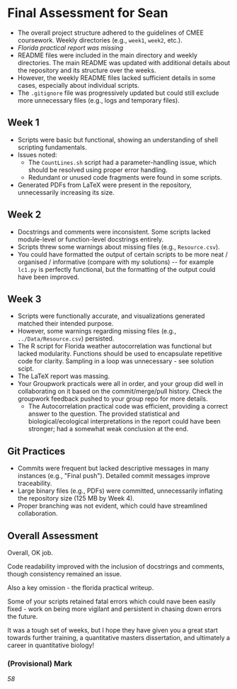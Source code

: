 
# Final Assessment for Sean

- The overall project structure adhered to the guidelines of CMEE coursework. Weekly directories (e.g., `week1`, `week2`, etc.).
- *Florida practical report was missing*
- README files were included in the main directory and weekly directories. The main README was updated with additional details about the repository and its structure over the weeks. 
- However, the weekly README files lacked sufficient details in some cases, especially about individual scripts. 
- The `.gitignore` file was progressively updated but could still exclude more unnecessary files (e.g., logs and temporary files).

## Week 1
- Scripts were basic but functional, showing an understanding of shell scripting fundamentals.
- Issues noted:
  - The `CountLines.sh` script had a parameter-handling issue, which should be resolved using proper error handling.
  - Redundant or unused code fragments were found in some scripts.
- Generated PDFs from LaTeX were present in the repository, unnecessarily increasing its size.

## Week 2
- Docstrings and comments were inconsistent. Some scripts lacked module-level or function-level docstrings entirely.
- Scripts threw some warnings about missing files (e.g., `Resource.csv`).
 - You could have formatted the output of certain scripts to be  more neat / organised / informative (compare with my solutions) -- for example `lc1.py` is perfectly functional, but the formatting of the output could have been improved.

## Week 3
- Scripts were functionally accurate, and visualizations generated matched their intended purpose.
- However, some warnings regarding missing files (e.g., `../Data/Resource.csv`) persisted.
- The R script for Florida weather autocorrelation was functional but lacked modularity. Functions should be used to encapsulate repetitive code for clarity. Sampling in a loop was unnecessary - see solution scipt.
- The LaTeX report was  massing.
- Your Groupwork practicals were all in order, and your group did well in collaborating on it based on the commit/merge/pull history. Check the groupwork feedback pushed to your group repo for more details.   
  - The Autocorrelation practical code was efficient, providing a correct answer to the question. The  provided statistical and biological/ecological interpretations in the report could have been stronger; had a somewhat weak conclusion at the end.

## Git Practices
- Commits were frequent but lacked descriptive messages in many instances (e.g., "Final push"). Detailed commit messages improve traceability.
- Large binary files (e.g., PDFs) were committed, unnecessarily inflating the repository size (125 MB by Week 4).
- Proper branching was not evident, which could have streamlined collaboration.

## Overall Assessment

Overall, OK job. 

Code readability improved with the inclusion of docstrings and comments, though consistency remained an issue.

Also a key omission - the florida practical writeup.

Some of your scripts retained fatal errors which could nave been easily fixed - work on being more vigilant and persistent in chasing down errors the future.

It was a tough set of weeks, but I hope they have given you a great start towards further training, a quantitative masters dissertation, and ultimately a career in quantitative biology! 


### (Provisional) Mark
 *58*